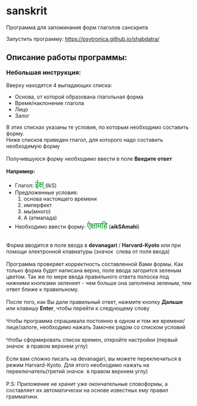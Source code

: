 # sanskrit
Программа для запоминания форм глаголов санскрита

Запустить программу: https://psytronica.github.io/shabdatra/
 <div id="sanskrit_instruction" >
                    <div id="sanskrit_instruction_inner">
                    <h2>Описание работы программы:</h2>
                    <div id="sanskrit_instruction_inner2">
                    <h3 style="margin-top: 0px;">
                    Небольшая инструкция:</h3>
                    <span class="zgx_li_marker glyphicon glyphicon-star-empty"></span> Вверху находятся 4 выпадающих списка:
                    <br />
                    <ul>
                    <li>Основа, от которой образована глагольная форма</li>
                    <li>Время/наклонение глагола</li>
                    <li>Лицо</li>
                    <li>Залог</li>
                    </ul>
                    В этих списках указаны те условия, по которым необходимо составить форму.<br />
                    Ниже списков приведен глагол, для которого надо составить необходимую форму<br />
                    <br />
                    <span class="zgx_li_marker glyphicon glyphicon-star-empty"></span> Получившуюся форму необходимо ввести в поле <b>Введите ответ</b><br />
                    <br />
                    <div class="panel panel-success">
                    <div class="panel-heading">
                    <strong>Например:</strong></div>
                    <div class="panel-body">
                    <ul>
                    <li>Глагол: <span class="chandas" style="color: #009822; font-size: 22px;">ईक्ष्</span> (IkS) </li>
                    <li>Предложенные условия: 
                    <ol>
                    <li>основа настоящего времени</li>
                    <li>имперфект</li>
                    <li>мы(много)</li>
                    <li>А (атмапада)</li>
                    </ol>
                    </li>
                    <li>Необходимо ввести форму: <span class="chandas" style="color: #009822; font-size: 22px;">ऐक्षामहि</span> (<strong>aikSAmahi</strong>)</li>
                    </ul>
                    </div>
                    </div>
                    <br />
                    <span class="zgx_li_marker glyphicon glyphicon-star-empty"></span> Форма вводится в поле ввода в <strong>devanagari</strong> / <strong>Harvard-Kyoto</strong> или при помощи электронной клавиатуры (значок &nbsp;слева от поля ввода)<br />
                    <br />
                    <span class="zgx_li_marker glyphicon glyphicon-star-empty"></span> Программа проверяет корректность составленной Вами формы. Как только форма будет написана верно, поле ввода загорится зеленым цветом. Так же по мере ввода правильного ответа полоска под нижними кнопками зеленеет - чем больше она заполнена зеленым, тем ответ ближе к правильному.<br />
                    <br />
                    <span class="zgx_li_marker glyphicon glyphicon-star-empty"></span> После того, как Вы дали правильный ответ, нажмите кнопку <b>Дальше</b> или клавишу <b>Enter</b>, чтобы перейти к следующему слову<br />
                    <br />
                    <span class="zgx_li_marker glyphicon glyphicon-star-empty"></span> Чтобы программа спрашивала постоянно в одном и том же времени/лице/залоге, необходимо нажать Замочек рядом со списком условий<br />
                    <br />
                    <span class="zgx_li_marker glyphicon glyphicon-star-empty"></span> Чтобы сформировать список времен, откройте настройки (первый значок &nbsp;в правом верхнем углу)<br />
                    <br />
                    <span class="zgx_li_marker glyphicon glyphicon-star-empty"></span> Если вам сложно писать на devanagari, вы можете переключиться в режим Harvard-Kyoto. Для этого необходимо нажать на переключатель(третий значок &nbsp;в правом верхнем углу)
                    <br /><br />
                    P.S: Приложение не хранит уже окончательные словоформы, а составляет их автоматически на основе известных ему правил грамматики.
                    </div>
                    </div>
                </div>

   
